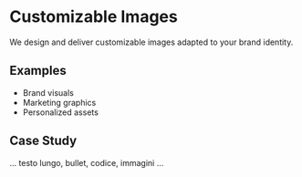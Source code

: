 # Customizable Images

We design and deliver customizable images adapted to your brand identity.

## Examples
- Brand visuals
- Marketing graphics
- Personalized assets

## Case Study
... testo lungo, bullet, codice, immagini ...